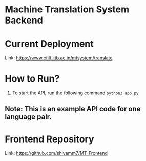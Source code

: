 # Machine Translation System Backend

# Current Deployment

Link: https://www.cfilt.iitb.ac.in/mtsystem/translate

# How to Run?

1. To start the API, run the following command `python3 app.py`

## **Note:** This is an example API code for one language pair.

# Frontend Repository

Link: https://github.com/shivamm7/MT-Frontend
